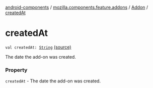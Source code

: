 [android-components](../../index.md) / [mozilla.components.feature.addons](../index.md) / [Addon](index.md) / [createdAt](./created-at.md)

# createdAt

`val createdAt: `[`String`](https://kotlinlang.org/api/latest/jvm/stdlib/kotlin/-string/index.html) [(source)](https://github.com/mozilla-mobile/android-components/blob/master/components/feature/addons/src/main/java/mozilla/components/feature/addons/Addon.kt#L49)

The date the add-on was created.

### Property

`createdAt` - The date the add-on was created.